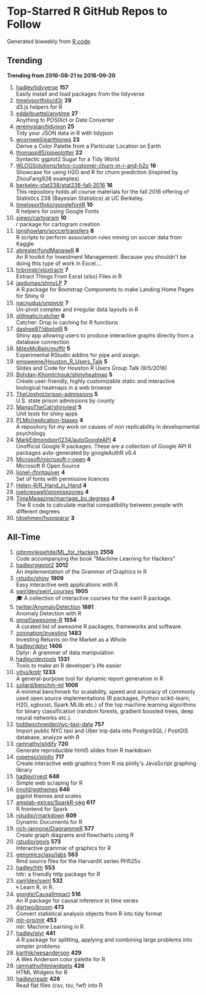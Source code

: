 # Top-Starred R GitHub Repos to Follow

Generated biweekly from [R code](https://github.com/qinwf/awesome-R/blob/master/trending_repo.R).

## Trending

**Trending from 2016-08-21 to 2016-09-20**

1. [hadley/tidyverse](https://github.com/hadley/tidyverse) **157**<br/>Easily install and load packages from the tidyverse
1. [timelyportfolio/d3r](https://github.com/timelyportfolio/d3r) **29**<br/>d3.js helpers for R
1. [eddelbuettel/anytime](https://github.com/eddelbuettel/anytime) **27**<br/>Anything to POSIXct or Date Converter
1. [jeremystan/tidyjson](https://github.com/jeremystan/tidyjson) **25**<br/>Tidy your JSON data in R with tidyjson
1. [wcornwell/earthtones](https://github.com/wcornwell/earthtones) **23**<br/>Derive a Color Palette from a Particular Location on Earth
1. [thomasp85/pipeplotter](https://github.com/thomasp85/pipeplotter) **22**<br/>Syntactic ggplot2 Sugar for a Tidy World
1. [WLOGSolutions/telco-customer-churn-in-r-and-h2o](https://github.com/WLOGSolutions/telco-customer-churn-in-r-and-h2o) **16**<br/>Showcase for using H2O and R for churn prediction (inspired by ZhouFang928 examples)
1. [berkeley-stat238/stat238-fall-2016](https://github.com/berkeley-stat238/stat238-fall-2016) **16**<br/>This repository holds all course materials for the fall 2016 offering of Statistics 238 (Bayesian Statistics) at UC Berkeley. 
1. [timelyportfolio/googlefontR](https://github.com/timelyportfolio/googlefontR) **10**<br/>R helpers for using Google Fonts
1. [sjewo/cartogram](https://github.com/sjewo/cartogram) **10**<br/>r package for cartogram creation
1. [longhowlam/soccertransfers](https://github.com/longhowlam/soccertransfers) **8**<br/>R scripts to perform association rules mining on soccer data from Kaggle
1. [abresler/fundManageR](https://github.com/abresler/fundManageR) **8**<br/>An R toolkit for Investment Management.  Because you shouldn't be doing this type of work in Excel....
1. [hrbrmstr/xlsxtractr](https://github.com/hrbrmstr/xlsxtractr) **7**<br/>Extract Things From Excel (xlsx) Files in R
1. [jasdumas/shinyLP](https://github.com/jasdumas/shinyLP) **7**<br/>A R package for Bootstrap Components to make Landing Home Pages for Shiny :globe_with_meridians:
1. [nacnudus/unpivotr](https://github.com/nacnudus/unpivotr) **7**<br/>Un-pivot complex and irregular data layouts in R
1. [stillmatic/catcher](https://github.com/stillmatic/catcher) **6**<br/>Catcher: Drop in caching for R functions
1. [dashee87/dbplotR](https://github.com/dashee87/dbplotR) **5**<br/>Shiny app allowing users to produce interactive graphs directly from a database connection
1. [MilesMcBain/mufflr](https://github.com/MilesMcBain/mufflr) **5**<br/>Experimental RStudio addins for pipe and assign.
1. [emsweene/Houston_R_Users_Talk](https://github.com/emsweene/Houston_R_Users_Talk) **5**<br/>Slides and Code for Houston R Users Group Talk (9/5/2016) 
1. [Bohdan-Khomtchouk/shinyheatmap](https://github.com/Bohdan-Khomtchouk/shinyheatmap) **5**<br/>Create user-friendly, highly customizable static and interactive biological heatmaps in a web browser
1. [TheUpshot/prison-admissions](https://github.com/TheUpshot/prison-admissions) **5**<br/>U.S. state prison admissions by county
1. [MangoTheCat/shinytest](https://github.com/MangoTheCat/shinytest) **5**<br/>Unit tests for shiny apps
1. [PLMir/replication-biases](https://github.com/PLMir/replication-biases) **4**<br/>A repository for my work on causes of non replicability in developmental psychology
1. [MarkEdmondson1234/autoGoogleAPI](https://github.com/MarkEdmondson1234/autoGoogleAPI) **4**<br/>Unofficial Google R packages. These are a collection of Google API R packages auto-generated by googleAuthR v0.4
1. [Microsoft/microsoft-r-open](https://github.com/Microsoft/microsoft-r-open) **4**<br/>Microsoft R Open Source
1. [lionel-/fontquiver](https://github.com/lionel-/fontquiver) **4**<br/>Set of fonts with permissive licences
1. [Helen-R/R_Hand_in_Hand](https://github.com/Helen-R/R_Hand_in_Hand) **4**<br/>
1. [joelcreswell/promisezones](https://github.com/joelcreswell/promisezones) **4**<br/>
1. [TimeMagazine/marriage_by_degrees](https://github.com/TimeMagazine/marriage_by_degrees) **4**<br/>The R code to calculate marital compatibility between people with different degrees
1. [tdoehmen/hypoparsr](https://github.com/tdoehmen/hypoparsr) **3**<br/>


## All-Time

1. [johnmyleswhite/ML_for_Hackers](https://github.com/johnmyleswhite/ML_for_Hackers) **2558**<br/>Code accompanying the book "Machine Learning for Hackers"
1. [hadley/ggplot2](https://github.com/hadley/ggplot2) **2012**<br/>An implementation of the Grammar of Graphics in R
1. [rstudio/shiny](https://github.com/rstudio/shiny) **1909**<br/>Easy interactive web applications with R
1. [swirldev/swirl_courses](https://github.com/swirldev/swirl_courses) **1905**<br/>:mortar_board: A collection of interactive courses for the swirl R package.
1. [twitter/AnomalyDetection](https://github.com/twitter/AnomalyDetection) **1681**<br/>Anomaly Detection with R
1. [qinwf/awesome-R](https://github.com/qinwf/awesome-R) **1554**<br/>A curated list of awesome R packages, frameworks and software.
1. [zonination/investing](https://github.com/zonination/investing) **1483**<br/>Investing Returns on the Market as a Whole
1. [hadley/dplyr](https://github.com/hadley/dplyr) **1406**<br/>Dplyr: A grammar of data manipulation
1. [hadley/devtools](https://github.com/hadley/devtools) **1331**<br/>Tools to make an R developer's life easier
1. [yihui/knitr](https://github.com/yihui/knitr) **1233**<br/>A general-purpose tool for dynamic report generation in R
1. [szilard/benchm-ml](https://github.com/szilard/benchm-ml) **1006**<br/>A minimal benchmark for scalability, speed and accuracy of commonly used open source implementations (R packages, Python scikit-learn, H2O, xgboost, Spark MLlib etc.) of the top machine learning algorithms for binary classification (random forests, gradient boosted trees, deep neural networks etc.).
1. [toddwschneider/nyc-taxi-data](https://github.com/toddwschneider/nyc-taxi-data) **757**<br/>Import public NYC taxi and Uber trip data into PostgreSQL / PostGIS database, analyze with R
1. [ramnathv/slidify](https://github.com/ramnathv/slidify) **720**<br/>Generate reproducible html5 slides from R markdown
1. [ropensci/plotly](https://github.com/ropensci/plotly) **717**<br/>Create interactive web graphics from R via plotly's JavaScript graphing library
1. [hadley/rvest](https://github.com/hadley/rvest) **648**<br/>Simple web scraping for R
1. [jrnold/ggthemes](https://github.com/jrnold/ggthemes) **646**<br/>ggplot themes and scales
1. [amplab-extras/SparkR-pkg](https://github.com/amplab-extras/SparkR-pkg) **617**<br/>R frontend for Spark
1. [rstudio/rmarkdown](https://github.com/rstudio/rmarkdown) **609**<br/>Dynamic Documents for R
1. [rich-iannone/DiagrammeR](https://github.com/rich-iannone/DiagrammeR) **577**<br/>Create graph diagrams and flowcharts using R
1. [rstudio/ggvis](https://github.com/rstudio/ggvis) **573**<br/>Interactive grammar of graphics for R
1. [genomicsclass/labs](https://github.com/genomicsclass/labs) **563**<br/>Rmd source files for the HarvardX series PH525x
1. [hadley/httr](https://github.com/hadley/httr) **553**<br/>httr: a friendly http package for R
1. [swirldev/swirl](https://github.com/swirldev/swirl) **532**<br/>:cyclone: Learn R, in R.
1. [google/CausalImpact](https://github.com/google/CausalImpact) **516**<br/>An R package for causal inference in time series
1. [dgrtwo/broom](https://github.com/dgrtwo/broom) **473**<br/>Convert statistical analysis objects from R into tidy format
1. [mlr-org/mlr](https://github.com/mlr-org/mlr) **453**<br/>mlr: Machine Learning in R 
1. [hadley/plyr](https://github.com/hadley/plyr) **441**<br/>A R package for splitting, applying and combining large problems into simpler problems
1. [karthik/wesanderson](https://github.com/karthik/wesanderson) **429**<br/>A Wes Anderson color palette for R
1. [ramnathv/htmlwidgets](https://github.com/ramnathv/htmlwidgets) **426**<br/>HTML Widgets for R
1. [hadley/readr](https://github.com/hadley/readr) **426**<br/>Read flat files (csv, tsv, fwf) into R


